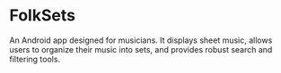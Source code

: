 # FolkSets

An Android app designed for musicians. It displays sheet music, allows users to organize their music into sets, and provides robust search and filtering tools.
